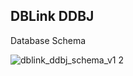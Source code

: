 ## DBLink DDBJ

Database Schema


![dblink_ddbj_schema_v1 2](https://github.com/ddbj/ddbj_curator_assistant/assets/85154564/4431c011-c27f-41b6-9bba-6083196b2b19)
